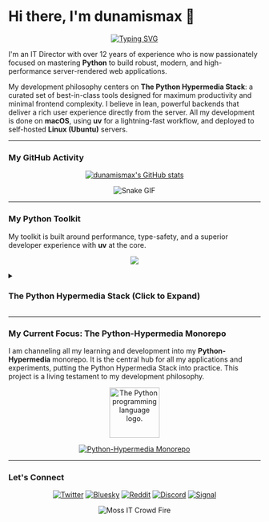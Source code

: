 # Hi there, I'm dunamismax 👋

<p align="center">
  <a href="https://github.com/dunamismax">
    <img src="https://readme-typing-svg.herokuapp.com?font=Fira+Code&size=24&pause=1000&color=4B8BBE&center=true&vCenter=true&width=800&lines=IT+Director+%7C+Python+Developer;Mastering+Modern+Web+Development.;Building+with+The+Python+Hypermedia+Stack.;FastAPI+%2B+HTMX+%2B+uv+%2B+Tailwind+CSS;Minimal+JavaScript.+Maximum+Performance.;Check+out+my+Python-Hypermedia+repo+below!" alt="Typing SVG" />
  </a>
</p>

I'm an IT Director with over 12 years of experience who is now passionately focused on mastering **Python** to build robust, modern, and high-performance server-rendered web applications.

My development philosophy centers on **The Python Hypermedia Stack**: a curated set of best-in-class tools designed for maximum productivity and minimal frontend complexity. I believe in lean, powerful backends that deliver a rich user experience directly from the server. All my development is done on **macOS**, using **uv** for a lightning-fast workflow, and deployed to self-hosted **Linux (Ubuntu)** servers.

---

### My GitHub Activity

<p align="center">
  <a href="https://github.com/dunamismax">
    <img src="https://github-readme-stats.vercel.app/api?username=dunamismax&show_icons=true&theme=dracula&include_all_commits=true&count_private=true" alt="dunamismax's GitHub stats" />
  </a>
</p>
<p align="center">
    <img src="https://media4.giphy.com/media/v1.Y2lkPTc5MGI3NjExYmNjYm9rdjgyMWx0OGdieGRobW94NW9xcWNzM2lnYmhpbmw2c2JuZSZlcD12MV9pbnRlcm5hbF9naWZfYnlfaWQmY3Q9Zw/gG9fVWJdN41NeiHhzk/giphy.gif" alt="Snake GIF" />
</p>

---

### My Python Toolkit

My toolkit is built around performance, type-safety, and a superior developer experience with **uv** at the core.

<p align="center">
  <a href="https://skillicons.dev">
    <img src="https://skillicons.dev/icons?i=python,fastapi,htmx,tailwind,docker,git,github,vscode,linux,ubuntu,bash" />
  </a>
</p>

<details>
<summary><h3>The Python Hypermedia Stack (Click to Expand)</h3></summary>

This stack is designed for building fast, secure, and maintainable web applications with server-rendered HTML enhanced with dynamic interactivity. It prioritizes developer experience, performance, and simplicity by leveraging a curated set of modern, cohesive tools. The entire architecture is built on a fully asynchronous foundation and embraces a philosophy of minimizing frontend complexity by keeping logic on the server.

---

### **1. Development & Tooling**

A streamlined toolchain for a productive and consistent development environment.

- [**uv**](https://astral.sh/uv)
  - **Why:** A next-generation, high-performance Python packaging tool. `uv` is used for all project environment and dependency management, providing a single, incredibly fast tool for creating reproducible environments.
- [**Ruff**](https://docs.astral.sh/ruff/)
  - **Why:** An extremely fast, all-in-one Python linter and code formatter. Ruff ensures consistent code quality and style across the project with a single, cohesive, and blazing-fast utility.

### **2. Backend**

The application's core, built on a fully asynchronous foundation for maximum speed and concurrency.

- [**FastAPI**](https://fastapi.tiangolo.com/)
  - **Why:** A modern, high-performance Python web framework. It leverages standard Python type hints for robust APIs and server-side HTML template rendering.
- [**Uvicorn**](https://www.uvicorn.org/)
  - **Why:** A lightning-fast ASGI server that runs the FastAPI application, serving as the high-performance process manager for both development and production.
- [**HTTPX**](https://www.python-httpx.org/)
  - **Why:** A fully featured, modern HTTP client for Python. It provides both sync and async APIs, making it the ideal choice for a FastAPI application to interact with external services without blocking the event loop.

### **3. Database & Migrations**

A unified and fully asynchronous approach to data modeling, interaction, and evolution.

- [**PostgreSQL**](https://www.postgresql.org/docs/)
  - **Why:** A powerful, open-source object-relational database system with a strong reputation for reliability, feature robustness, and performance.
- [**SQLModel**](https://sqlmodel.tiangolo.com/)
  - **Why:** The primary tool for database interaction. SQLModel cleverly combines Pydantic and SQLAlchemy, allowing you to define data models, database tables, and API models in a single Python class.
- [**Alembic**](https://alembic.sqlalchemy.org/en/latest/)
  - **Why:** A lightweight database migration tool designed for SQLAlchemy (which powers SQLModel) to manage the lifecycle of your database schema.
- [**asyncpg**](https://magicstack.github.io/asyncpg/current/)
  - **Why:** A high-performance, asyncio-native database driver for PostgreSQL. `asyncpg` is the essential link between the async framework and the database, ensuring all database communication is non-blocking.

### **4. Asynchronous Task Processing**

A native, lightweight system for handling background tasks that should not block the response to the client.

- [**FastAPI BackgroundTasks**](https://fastapi.tiangolo.com/tutorial/background-tasks/)
  - **Why:** For short-lived, in-process background tasks, FastAPI's native `BackgroundTasks` feature is the perfect fit. It allows you to run operations like sending notifications or processing data after returning a response, simplifying the architecture by avoiding the need for external dependencies.

### **5. Frontend**

A pure hypermedia-driven frontend that delivers a rich user experience without requiring a JavaScript framework or a build step.

- [**Jinja2**](https://jinja.palletsprojects.com/)
  - **Why:** A fast and expressive templating engine used by FastAPI to render dynamic HTML, injecting backend data directly into the user interface.
- [**HTMX**](https://htmx.org/)
  - **Why:** The core of the interactive experience. HTMX allows you to trigger AJAX requests directly from HTML attributes, enabling smooth UI updates by swapping server-rendered HTML fragments without writing complex JavaScript.
- [**Pico.css**](https://picocss.com/)
  - **Why:** A minimalist CSS framework that makes semantic HTML look beautiful by default. By linking to a single CSS file, you get elegant styling for raw HTML elements, automatic dark mode, and responsive design, all without dependencies or a complex setup.

### **6. Testing**

A powerful and standard framework for ensuring code quality and correctness.

- [**Pytest**](https://docs.pytest.org/en/stable/)
  - **Why:** The de facto standard testing framework for Python. Pytest makes it easy to write small, readable tests and scales to support complex functional testing, with excellent support for asynchronous code via plugins like `pytest-asyncio`.

### **7. CLI, Security & Configuration**

Modern tools for building command-line interfaces, securing the application, and managing configuration.

- [**Typer**](https://typer.tiangolo.com/)
  - **Why:** A library for building powerful and user-friendly CLI applications. It uses the same Python type-hint philosophy as FastAPI, making it intuitive to create administrative commands.

### **8. Deployment**

A self-hosted, secure, and stable production environment.

- [**Ubuntu Server (LTS)**](https://ubuntu.com/server)
  - **Why:** A popular, stable, and well-documented Linux distribution ideal for web servers, with long-term support for security and maintenance updates.
- [**Caddy**](https://caddyserver.com/docs/)
  - **Why:** A modern, powerful web server and reverse proxy with a focus on simplicity. Caddy manages incoming traffic, serves static files, and acts as a reverse proxy for Uvicorn. Its standout feature is fully automatic HTTPS.

</details>

---

### My Current Focus: The Python-Hypermedia Monorepo

I am channeling all my learning and development into my **Python-Hypermedia** monorepo. It is the central hub for all my applications and experiments, putting the Python Hypermedia Stack into practice. This project is a living testament to my development philosophy.

<p align="center">
  <img src="https://upload.wikimedia.org/wikipedia/commons/thumb/c/c3/Python-logo-notext.svg/1869px-Python-logo-notext.svg.png" alt="The Python programming language logo." width="100"/>
</p>

<p align="center">
  <a href="https://github.com/dunamismax/Python-Hypermedia">
    <img src="https://github-readme-stats.vercel.app/api/pin/?username=dunamismax&repo=Python-Hypermedia&theme=dracula&show_owner=true" alt="Python-Hypermedia Monorepo" />
  </a>
</p>

---

### Let's Connect

<p align="center">
  <a href="https://twitter.com/dunamismax" target="_blank"><img src="https://img.shields.io/badge/Twitter-%231DA1F2.svg?&style=for-the-badge&logo=twitter&logoColor=white" alt="Twitter"></a>
  <a href="https://bsky.app/profile/dunamismax.bsky.social" target="_blank"><img src="https://img.shields.io/badge/Bluesky-blue?style=for-the-badge&logo=bluesky&logoColor=white" alt="Bluesky"></a>
  <a href="https://reddit.com/user/dunamismax" target="_blank"><img src="https://img.shields.io/badge/Reddit-%23FF4500.svg?&style=for-the-badge&logo=reddit&logoColor=white" alt="Reddit"></a>
  <a href="https://discord.com/users/dunamismax" target="_blank"><img src="https://img.shields.io/badge/Discord-dunamismax-7289DA.svg?style=for-the-badge&logo=discord&logoColor=white" alt="Discord"></a>
  <a href="https://signal.me/#p/+dunamismax.66" target="_blank"><img src="https://img.shields.io/badge/Signal-dunamismax.66-3A76F0.svg?style=for-the-badge&logo=signal&logoColor=white" alt="Signal"></a>
</p>

<p align="center">
    <img src="https://media2.giphy.com/media/v1.Y2lkPTc5MGI3NjExb2doc3ZjMjRkb3JpeGJ6dzF2N3d5dXRnaWNrOTlzZXVnMncwY2F3NSZlcD12MV9pbnRlcm5hbF9naWZfYnlfaWQmY3Q9Zw/g79am6uuZJKSc/giphy.gif" alt="Moss IT Crowd Fire" />
</p>
